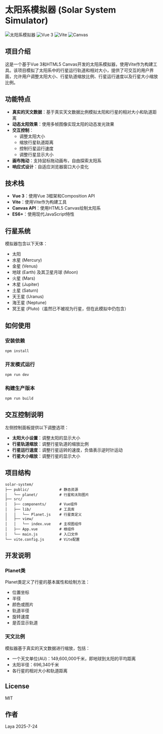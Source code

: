 # 太阳系模拟器 (Solar System Simulator)

![太阳系模拟器](https://img.shields.io/badge/Solar_System-Simulator-orange)
![Vue 3](https://img.shields.io/badge/Vue-3-green)
![Vite](https://img.shields.io/badge/Vite-latest-blue)
![Canvas](https://img.shields.io/badge/Canvas-HTML5-red)

## 项目介绍

这是一个基于Vue 3和HTML5 Canvas开发的太阳系模拟器，使用Vite作为构建工具。该项目模拟了太阳系中的行星运行轨道和相对大小，提供了可交互的用户界面，允许用户调整太阳大小、行星轨道缩放比例、行星运行速度以及行星大小缩放比例。

## 功能特点

- **真实的天文数据**：基于真实天文数据比例模拟太阳和行星的相对大小和轨道距离
- **动态太阳效果**：使用多帧图像实现太阳的动态发光效果
- **交互控制**：
  - 调整太阳大小
  - 缩放行星轨道距离
  - 控制行星运行速度
  - 调整行星显示大小
- **画布拖动**：支持鼠标拖动画布，自由探索太阳系
- **响应式设计**：自适应浏览器窗口大小变化

## 技术栈

- **Vue 3**：使用Vue 3框架和Composition API
- **Vite**：使用Vite作为构建工具
- **Canvas API**：使用HTML5 Canvas绘制太阳系
- **ES6+**：使用现代JavaScript特性

## 行星系统

模拟器包含以下天体：
- 太阳
- 水星 (Mercury)
- 金星 (Venus)
- 地球 (Earth) 及其卫星月球 (Moon)
- 火星 (Mars)
- 木星 (Jupiter)
- 土星 (Saturn)
- 天王星 (Uranus)
- 海王星 (Neptune)
- 冥王星 (Pluto)（虽然已不被视为行星，但在此模拟中仍包含）

## 如何使用

### 安装依赖

```bash
npm install
```

### 开发模式运行

```bash
npm run dev
```

### 构建生产版本

```bash
npm run build
```

## 交互控制说明

左侧控制面板提供以下调整选项：

- **太阳大小设置**：调整太阳的显示大小
- **行星轨道缩放**：调整行星轨道的缩放比例
- **行星运行速度**：调整行星运转的速度，负值表示逆时针运动
- **行星大小缩放**：调整行星的显示大小

## 项目结构

```
solar-system/
├── public/              # 静态资源
│   └── planet/          # 行星和太阳图片
├── src/
│   ├── components/      # Vue组件
│   ├── lib/             # 工具库
│   │   └── Planet.js    # 行星类定义
│   ├── view/
│   │   └── index.vue    # 主视图组件
│   ├── App.vue          # 根组件
│   └── main.js          # 入口文件
└── vite.config.js       # Vite配置
```

## 开发说明

### Planet类

Planet类定义了行星的基本属性和绘制方法：

- 位置坐标
- 半径
- 颜色或图片
- 轨道半径
- 旋转速度
- 是否显示轨道

### 天文比例

模拟器基于真实的天文数据进行缩放，包括：
- 一个天文单位(AU)：149,600,000千米，即地球到太阳的平均距离
- 太阳半径：696,340千米
- 各行星的相对大小和轨道距离

## License

MIT

## 作者

Laya 2025-7-24

